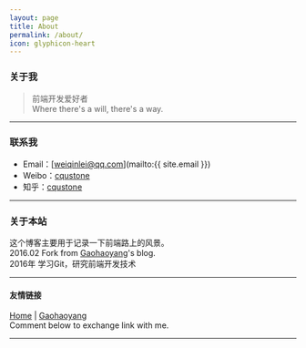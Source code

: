 ```yaml
---
layout: page
title: About
permalink: /about/
icon: glyphicon-heart
---
```


### 关于我

> 前端开发爱好者  
> Where there's a will, there's a way.  

---

### 联系我

* Email：[weiqinlei@qq.com](mailto:{{ site.email }})
* Weibo：[cqustone](http://weibo.com/cqustone)
* 知乎：[cqustone](http://www.zhihu.com/people/cqustone)

---

### 关于本站   

这个博客主要用于记录一下前端路上的风景。  
2016.02  Fork from [Gaohaoyang](https://github.com/Gaohaoyang)'s blog.  
2016年   学习Git，研究前端开发技术  

---

#### 友情链接
[Home](https://github.com/cqustone) \| [Gaohaoyang](https://github.com/Gaohaoyang)  
Comment below to exchange link with me.  

---